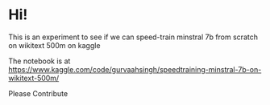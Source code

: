 # Hi!

This is an experiment to see if we can speed-train minstral 7b from scratch on wikitext 500m on kaggle

The notebook is at https://www.kaggle.com/code/gurvaahsingh/speedtraining-minstral-7b-on-wikitext-500m/

Please Contribute
